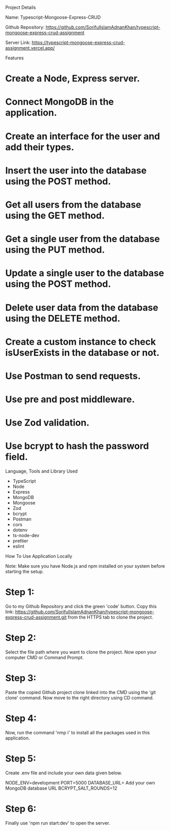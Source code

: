 Project Details

Name: Typescript-Mongoose-Express-CRUD

Github Repository: https://github.com/SorifulIslamAdnanKhan/typescript-mongoose-express-crud-assignment

Server Link: https://typescript-mongoose-express-crud-assignment.vercel.app/

Features

# Create a Node, Express server.

# Connect MongoDB in the application.

# Create an interface for the user and add their types.

# Insert the user into the database using the POST method.

# Get all users from the database using the GET method.

# Get a single user from the database using the PUT method.

# Update a single user to the database using the POST method.

# Delete user data from the database using the DELETE method.

# Create a custom instance to check isUserExists in the database or not.

# Use Postman to send requests.

# Use pre and post middleware.

# Use Zod validation.

# Use bcrypt to hash the password field.

Language, Tools and Library Used

- TypeScript
- Node
- Express
- MongoDB
- Mongoose
- Zod
- bcrypt
- Postman
- cors
- dotenv
- ts-node-dev
- prettier
- eslint

How To Use Application Locally

Note: Make sure you have Node.js and npm installed on your system before starting the setup.

# Step 1:

Go to my Github Repository and click the green 'code' button. Copy this link: https://github.com/SorifulIslamAdnanKhan/typescript-mongoose-express-crud-assignment.git from the HTTPS tab to clone the project.

# Step 2:

Select the file path where you want to clone the project. Now open your computer CMD or Command Prompt.

# Step 3:

Paste the copied Github project clone linked into the CMD using the 'git clone' command. Now move to the right directory using CD command.

# Step 4:

Now, run the command 'nmp i' to install all the packages used in this application.

# Step 5:

Create .env file and include your own data given below.

NODE_ENV=development
PORT=5000
DATABASE_URL= Add your own MongoDB database URL
BCRYPT_SALT_ROUNDS=12

# Step 6:

Finally use 'npm run start:dev' to open the server.

